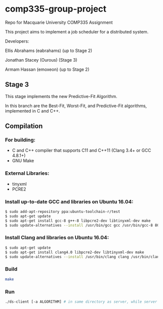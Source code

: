 # comp335-group-project
Repo for Macquarie University COMP335 Assignment

This project aims to implement a job scheduler for a distributed system.

Developers:

Ellis Abrahams (eabrahams) (up to Stage 2)

Jonathan Stacey (Ourous) (Stage 3)

Armam Hassan (emoxeon) (up to Stage 2)

## Stage 3
This stage implements the new Predictive-Fit Algorithm.

In this branch are the Best-Fit, Worst-Fit, and Predictive-Fit algorithms, implemented in C and C++.

## Compilation
### For building:
* C and C++ compiler that supports C11 and C++11 (Clang 3.4+ or GCC 4.8.1+)
* GNU Make

### External Libraries:
* tinyxml
* PCRE2

### Install up-to-date GCC and libraries on Ubuntu 16.04:
```bash
$ sudo add-apt-repository ppa:ubuntu-toolchain-r/test
$ sudo apt-get update
$ sudo apt-get install gcc-8 g++-8 libpcre2-dev libtinyxml-dev make
$ sudo update-alternatives --install /usr/bin/gcc gcc /usr/bin/gcc-8 800 --slave /usr/bin/g++ g++ /usr/bin/g++-8
```

### Install Clang and libraries on Ubuntu 16.04:
```bash
$ sudo apt-get update
$ sudo apt-get install clang4.0 libpcre2-dev libtinyxml-dev make
$ sudo update-alternatives --install /usr/bin/clang clang /usr/bin/clang-4.0 400 --slave /usr/bin/clang++ clang++ /usr/bin/clang++-4.0
```

### Build
```bash
make
```

### Run
```bash
./ds-client [-a ALGORITHM] # in same directory as server, while server is running
```
